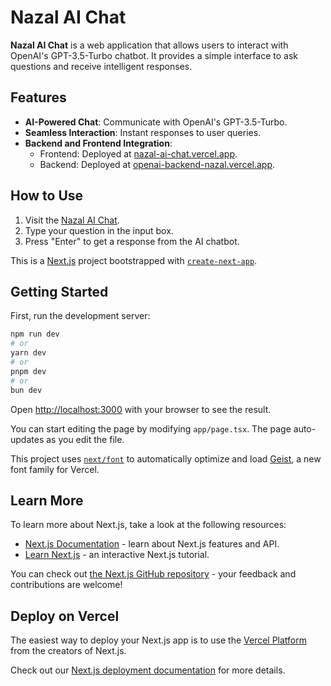 # Nazal AI Chat

**Nazal AI Chat** is a web application that allows users to interact with OpenAI's GPT-3.5-Turbo chatbot. It provides a simple interface to ask questions and receive intelligent responses.

## Features
- **AI-Powered Chat**: Communicate with OpenAI's GPT-3.5-Turbo.
- **Seamless Interaction**: Instant responses to user queries.
- **Backend and Frontend Integration**: 
  - Frontend: Deployed at [nazal-ai-chat.vercel.app](https://nazal-ai-chat.vercel.app/).
  - Backend: Deployed at [openai-backend-nazal.vercel.app](https://openai-backend-nazal.vercel.app/).

## How to Use
1. Visit the [Nazal AI Chat](https://nazal-ai-chat.vercel.app/).
2. Type your question in the input box.
3. Press "Enter" to get a response from the AI chatbot.

This is a [Next.js](https://nextjs.org) project bootstrapped with [`create-next-app`](https://nextjs.org/docs/app/api-reference/cli/create-next-app).

## Getting Started

First, run the development server:

```bash
npm run dev
# or
yarn dev
# or
pnpm dev
# or
bun dev
```

Open [http://localhost:3000](http://localhost:3000) with your browser to see the result.

You can start editing the page by modifying `app/page.tsx`. The page auto-updates as you edit the file.

This project uses [`next/font`](https://nextjs.org/docs/app/building-your-application/optimizing/fonts) to automatically optimize and load [Geist](https://vercel.com/font), a new font family for Vercel.

## Learn More

To learn more about Next.js, take a look at the following resources:

- [Next.js Documentation](https://nextjs.org/docs) - learn about Next.js features and API.
- [Learn Next.js](https://nextjs.org/learn) - an interactive Next.js tutorial.

You can check out [the Next.js GitHub repository](https://github.com/vercel/next.js) - your feedback and contributions are welcome!

## Deploy on Vercel

The easiest way to deploy your Next.js app is to use the [Vercel Platform](https://vercel.com/new?utm_medium=default-template&filter=next.js&utm_source=create-next-app&utm_campaign=create-next-app-readme) from the creators of Next.js.

Check out our [Next.js deployment documentation](https://nextjs.org/docs/app/building-your-application/deploying) for more details.
